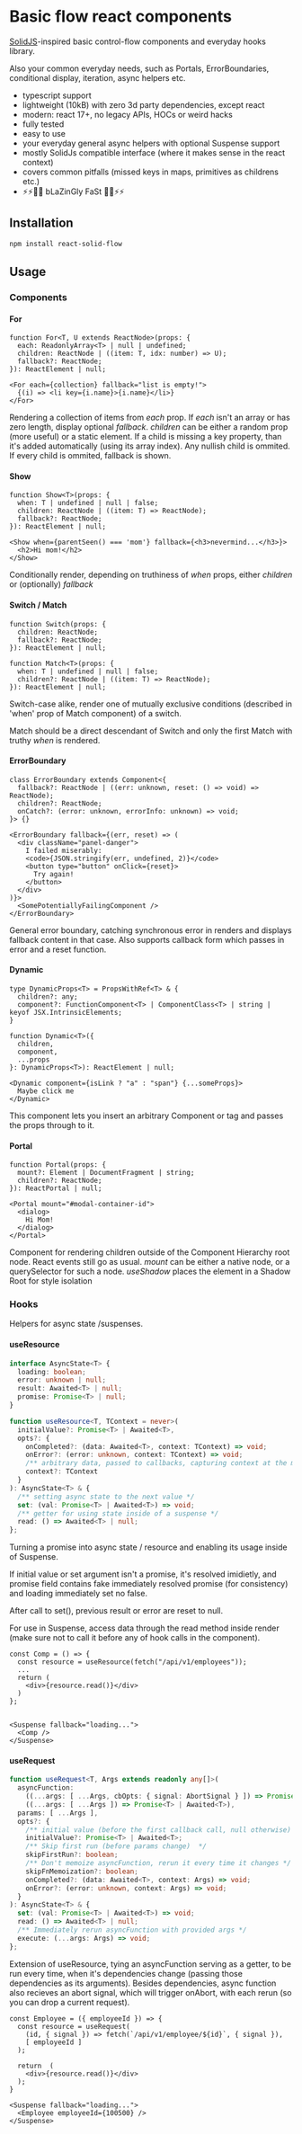 # Basic flow react components

[SolidJS](https://www.solidjs.com/docs/latest/api#control-flow)-inspired
basic control-flow components and everyday hooks library.

Also your common everyday needs, such as Portals, ErrorBoundaries, conditional
display, iteration, async helpers etc.

- typescript support
- lightweight (10kB) with zero 3d party dependencies, except react
- modern: react 17+, no legacy APIs, HOCs or weird hacks
- fully tested
- easy to use
- your everyday general async helpers with optional Suspense support
- mostly SolidJs compatible interface (where it makes sense in the react context)
- covers common pitfalls (missed keys in maps, primitives as childrens etc.)
- ⚡⚡💩💩 bLaZinGly FaSt 💩💩⚡⚡

## Installation

```sh
npm install react-solid-flow
```

## Usage

### Components

#### For

```tsx
function For<T, U extends ReactNode>(props: {
  each: ReadonlyArray<T> | null | undefined;
  children: ReactNode | ((item: T, idx: number) => U);
  fallback?: ReactNode;
}): ReactElement | null;

<For each={collection} fallback="list is empty!">
  {(i) => <li key={i.name}>{i.name}</li>}
</For>
```

Rendering a collection of items from _each_ prop. If _each_ isn't an array
or has zero length, display optional _fallback_. _children_ can be either a
random prop (more useful) or a static element. If a child is missing a key
property, than it's added automatically (using its array index).
Any nullish child is ommited. If every child is ommited, fallback is shown.

#### Show

```tsx
function Show<T>(props: {
  when: T | undefined | null | false;
  children: ReactNode | ((item: T) => ReactNode);
  fallback?: ReactNode;
}): ReactElement | null;

<Show when={parentSeen() === 'mom'} fallback={<h3>nevermind...</h3>}>
  <h2>Hi mom!</h2>
</Show>

```

Conditionally render, depending on truthiness of _when_ props, either _children_
or (optionally) _fallback_

#### Switch / Match

```tsx
function Switch(props: {
  children: ReactNode;
  fallback?: ReactNode;
}): ReactElement | null;

function Match<T>(props: {
  when: T | undefined | null | false;
  children?: ReactNode | ((item: T) => ReactNode);
}): ReactElement | null;
```
Switch-case alike, render one of mutually exclusive conditions (described in
'when' prop of Match component) of a switch.

Match should be a direct descendant of Switch and only the first
Match with truthy _when_ is rendered.

#### ErrorBoundary

```tsx
class ErrorBoundary extends Component<{
  fallback?: ReactNode | ((err: unknown, reset: () => void) => ReactNode);
  children?: ReactNode;
  onCatch?: (error: unknown, errorInfo: unknown) => void;
}> {}

<ErrorBoundary fallback={(err, reset) => (
  <div className="panel-danger">
    I failed miserably:
    <code>{JSON.stringify(err, undefined, 2)}</code>
    <button type="button" onClick={reset}>
      Try again!
    </button>
  </div>
)}>
  <SomePotentiallyFailingComponent />
</ErrorBoundary>
```

General error boundary, catching synchronous error in renders and displays fallback content
in that case. Also supports callback form which passes in error and a reset function.

#### Dynamic

```tsx
type DynamicProps<T> = PropsWithRef<T> & {
  children?: any;
  component?: FunctionComponent<T> | ComponentClass<T> | string | keyof JSX.IntrinsicElements;
}

function Dynamic<T>({
  children,
  component,
  ...props
}: DynamicProps<T>): ReactElement | null;

<Dynamic component={isLink ? "a" : "span"} {...someProps}>
  Maybe click me
</Dynamic>

```

This component lets you insert an arbitrary Component or tag and passes
the props through to it.

#### Portal

```tsx
function Portal(props: {
  mount?: Element | DocumentFragment | string;
  children?: ReactNode;
}): ReactPortal | null;

<Portal mount="#modal-container-id">
  <dialog>
    Hi Mom!
  </dialog>
</Portal>

```
Component for rendering children outside of the Component Hierarchy root node.
React events still go as usual. _mount_ can be either a native node, or a
querySelector for such a node.
_useShadow_ places the element in a Shadow Root for style isolation

### Hooks

Helpers for async state /suspenses.

#### useResource

```ts
interface AsyncState<T> {
  loading: boolean;
  error: unknown | null;
  result: Awaited<T> | null;
  promise: Promise<T> | null;
}

function useResource<T, TContext = never>(
  initialValue?: Promise<T> | Awaited<T>,
  opts?: {
    onCompleted?: (data: Awaited<T>, context: TContext) => void;
    onError?: (error: unknown, context: TContext) => void;
    /** arbitrary data, passed to callbacks, capturing context at the moment in which resource was set */
    context?: TContext
  }
): AsyncState<T> & {
  /** setting async state to the next value */
  set: (val: Promise<T> | Awaited<T>) => void;
  /** getter for using state inside of a suspense */
  read: () => Awaited<T> | null;
};
```

Turning a promise into async state / resource and enabling its usage inside of
Suspense.

If initial value or set argument isn't a promise, it's resolved imidietly, and
promise field contains fake immediately resolved promise (for consistency) and
loading immediately set no false.

After call to set(), previous result or error are reset to null.

For use in Suspense, access data through the read method inside render (make sure
not to call it before any of hook calls in the component).


```tsx
const Comp = () => {
  const resource = useResource(fetch("/api/v1/employees"));
  ...
  return (
    <div>{resource.read()}</div>
  )
};


<Suspense fallback="loading...">
  <Comp />
</Suspense>
```

#### useRequest

```ts
function useRequest<T, Args extends readonly any[]>(
  asyncFunction:
    ((...args: [ ...Args, cbOpts: { signal: AbortSignal } ]) => Promise<T> | Awaited<T>) |
    ((...args: [ ...Args ]) => Promise<T> | Awaited<T>),
  params: [ ...Args ],
  opts?: {
    /** initial value (before the first callback call, null otherwise) */
    initialValue?: Promise<T> | Awaited<T>;
    /** Skip first run (before params change)  */
    skipFirstRun?: boolean;
    /** Don't memoize asyncFunction, rerun it every time it changes */
    skipFnMemoization?: boolean;
    onCompleted?: (data: Awaited<T>, context: Args) => void;
    onError?: (error: unknown, context: Args) => void;
  }
): AsyncState<T> & {
  set: (val: Promise<T> | Awaited<T>) => void;
  read: () => Awaited<T> | null;
  /** Immediately rerun asyncFunction with provided args */
  execute: (...args: Args) => void;
};
```

Extension of useResource, tying an asyncFunction serving as a getter, to be run
every time, when it's dependencies change (passing those dependencies as its
arguments). Besides dependencies, async function also recieves an abort signal,
which will trigger onAbort, with each rerun (so you can drop a current request).

```tsx
const Employee = ({ employeeId }) => {
  const resource = useRequest(
    (id, { signal }) => fetch(`/api/v1/employee/${id}`, { signal }),
    [ employeeId ]
  );

  return  (
    <div>{resource.read()}</div>
  );
}

<Suspense fallback="loading...">
  <Employee employeeId={100500} />
</Suspense>
```